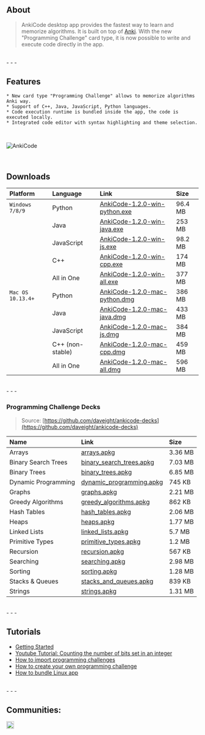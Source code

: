 ## About

>AnkiCode desktop app provides the fastest way to learn and memorize algorithms. It is built on top of [Anki](https://apps.ankiweb.net/).
>With the new "Programming Challenge" card type, it is now possible to write and execute code directly in the app.

<br>
- - -
<br>

## Features
```
* New card type "Programming Challenge" allows to memorize algorithms Anki way.
* Support of C++, Java, JavaScript, Python languages.
* Code execution runtime is bundled inside the app, the code is executed locally.
* Integrated code editor with syntax highlighting and theme selection.
```

<br>

![AnkiCode](https://github.com/daveight/ankicode/raw/master/images/anki-editor.png "AnkiCode")

<br>

## Downloads

| Platform          | Language         | Link                                                     | Size    |
| :---------------- |:---------------- | :--------------------------------------------------------|:--------|
| `Windows 7/8/9`   | Python           | [AnkiCode-1.2.0-win-python.exe](https://1odg.short.gy/oKfY0y) | 96.4 MB |
|                   | Java             | [AnkiCode-1.2.0-win-java.exe](https://1odg.short.gy/R4BfMD)   | 253 MB  |
|                   | JavaScript       | [AnkiCode-1.2.0-win-js.exe](https://1odg.short.gy/CuAco5)     | 98.2 MB |
|                   | C++              | [AnkiCode-1.2.0-win-cpp.exe](https://1odg.short.gy/JsGwEn)    | 174 MB  |
|                   | All in One       | [AnkiCode-1.2.0-win-all.exe](https://1odg.short.gy/Wfldga)    | 377 MB  |
| `Mac OS 10.13.4+` | Python           | [AnkiCode-1.2.0-mac-python.dmg](https://1odg.short.gy/o3e16s) | 386 MB  |
|                   | Java             | [AnkiCode-1.2.0-mac-java.dmg](https://1odg.short.gy/yeNU71)   | 433 MB  |
|                   | JavaScript       | [AnkiCode-1.2.0-mac-js.dmg](https://1odg.short.gy/qlvFIJ)     | 384 MB  |
|                   | C++ (non-stable) | [AnkiCode-1.2.0-mac-cpp.dmg](https://1odg.short.gy/KDBjV0)    | 459 MB  |
|                   | All in One       | [AnkiCode-1.2.0-mac-all.dmg](https://1odg.short.gy/mwlTIU)    | 596 MB  |

<br>
- - -
<br>

### Programming Challenge Decks

> Source: [https://github.com/daveight/ankicode-decks](https://github.com/daveight/ankicode-decks)

| Name                | Link                                                  | Size    |
| :------------------ |:------------------------------------------------------|:--------|
| Arrays              | [arrays.apkg](https://1odg.short.gy/tDViiK)                | 3.36 MB |
| Binary Search Trees | [binary_search_trees.apkg](https://1odg.short.gy/U5yHNx)   | 7.03 MB |
| Binary Trees        | [binary_trees.apkg](https://1odg.short.gy/tGR2n2)          | 6.85 MB |
| Dynamic Programming | [dynamic_programming.apkg](https://1odg.short.gy/168ujb)   | 745 KB  |
| Graphs              | [graphs.apkg](https://1odg.short.gy/ShYHCo)                | 2.21 MB |
| Greedy Algorithms   | [greedy_algorithms.apkg](https://1odg.short.gy/PtB3hq)     | 862 KB  |
| Hash Tables         | [hash_tables.apkg](https://1odg.short.gy/uW1NNI)           | 2.06 MB |
| Heaps               | [heaps.apkg](https://1odg.short.gy/ZfRNJw)                 | 1.77 MB |
| Linked Lists        | [linked_lists.apkg](https://1odg.short.gy/0NzTR8)          | 5.7 MB  |
| Primitive Types     | [primitive_types.apkg](https://1odg.short.gy/XjqTcw)       | 1.2 MB  |
| Recursion           | [recursion.apkg](https://1odg.short.gy/IUP3ss)             | 567 KB  |
| Searching           | [searching.apkg](https://1odg.short.gy/J3zfA9)             | 2.98 MB |
| Sorting             | [sorting.apkg](https://1odg.short.gy/Vg6NeM)               | 1.28 MB |
| Stacks & Queues     | [stacks_and_queues.apkg](https://1odg.short.gy/IULB1X)     | 839 KB  |
| Strings             | [strings.apkg](https://1odg.short.gy/DxM1MV)               | 1.31 MB |

<br>
- - -
<br>

## Tutorials
- [Getting Started](getting-started.md)
- [Youtube Tutorial: Counting the number of bits set in an integer](https://www.youtube.com/watch?v=dB23wJ1b6Ik)
- [How to import programming challenges](how-to-import-programming-challenge.md)
- [How to create your own programming challenge](how-to-create-challenge.md)
- [How to bundle Linux app](bundle-linux-app.md)

<br>
- - -
<br>

## Communities:
[<img src="images/slack_logo.png" height="20px">](https://ankicode.slack.com)
